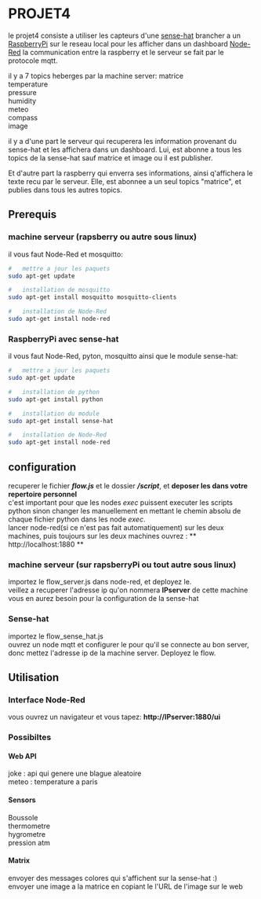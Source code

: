# **PROJET4**

le projet4 consiste a utiliser les capteurs d'une [sense-hat](https://pythonhosted.org/sense-hat/) brancher a un [RaspberryPi](https://www.raspberrypi.com) sur le reseau local pour les afficher dans un dashboard [Node-Red](https://nodered.org)
la communication entre la raspberry et le serveur se fait par le protocole mqtt.

il y a 7 topics heberges par la machine server:
matrice  
temperature  
pressure  
humidity  
meteo  
compass  
image

il y a d'une part le serveur qui recuperera les information provenant du sense-hat et les affichera dans un dashboard. Lui, est abonne a tous les topics de la sense-hat sauf matrice et image ou il est publisher.  

Et d'autre part la raspberry qui enverra ses informations, ainsi q'affichera le texte recu par le serveur. Elle, est abonnee a un seul topics "matrice", et publies dans tous les autres topics.

## Prerequis

### machine serveur (rapsberry ou autre sous linux)

il vous faut Node-Red et mosquitto:
```bash
#   mettre a jour les paquets
sudo apt-get update

#   installation de mosquitto
sudo apt-get install mosquitto mosquitto-clients

#   installation de Node-Red
sudo apt-get install node-red
```

### RaspberryPi avec sense-hat

il vous faut Node-Red, pyton, mosquitto ainsi que le module sense-hat:
```bash
#   mettre a jour les paquets
sudo apt-get update

#   installation de python
sudo apt-get install python

#   installation du module
sudo apt-get install sense-hat

#   installation de Node-Red
sudo apt-get install node-red

```

## configuration

recuperer le fichier ***flow.js*** et le dossier ***/script***, et **deposer les dans votre repertoire personnel**  
c'est important pour que les nodes *exec* puissent executer les scripts python sinon changer les manuellement en mettant le chemin absolu de chaque fichier python dans les node *exec*.  
lancer node-red(si ce n'est pas fait automatiquement) sur les deux machines, puis toujours sur les deux machines ouvrez : ** http://localhost:1880  **



### machine serveur (sur rapsberryPi ou tout autre sous linux)

importez le flow_server.js dans node-red, et deployez le.  
veillez a recuperer l'adresse ip qu'on nommera **IPserver** de cette machine vous en aurez besoin pour la configuration de la sense-hat

### Sense-hat

importez le flow_sense_hat.js  
ouvrez un node mqtt et configurer le pour qu'il se connecte au bon server, donc mettez l'adresse ip de la machine server.
Deployez le flow.

## Utilisation

### Interface Node-Red
vous ouvrez un navigateur et vous tapez:  **http://IPserver:1880/ui**

### Possibiltes

#### Web API

joke : api qui genere une blague aleatoire  
meteo : temperature a paris

#### Sensors

Boussole  
thermometre  
hygrometre  
pression atm  

#### Matrix

envoyer des messages colores qui s'affichent sur la sense-hat :)  
envoyer une image a la matrice en copiant le l'URL de l'image sur le web



